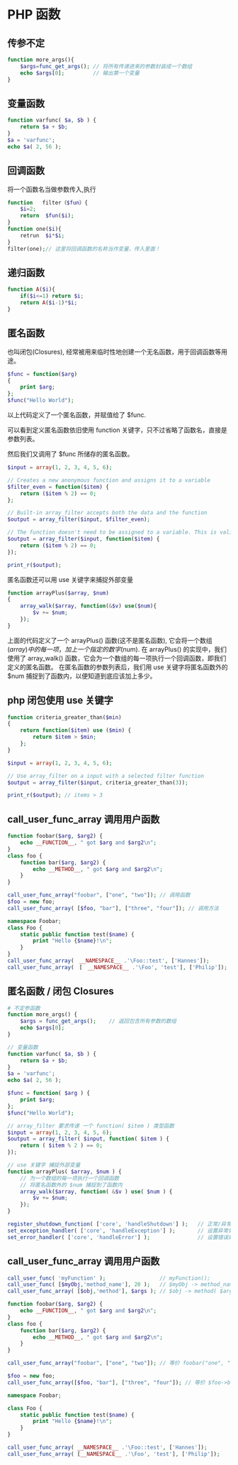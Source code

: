 # PHP 函数 

## 传参不定

```php
function more_args(){
    $args=func_get_args(); // 将所有传递进来的参数封装成一个数组
    echo $args[0];         // 输出第一个变量
}
```

## 变量函数

```php
function varfunc( $a, $b ) {
    return $a + $b;
}
$a = 'varfunc';
echo $a( 2, 56 );
```

## 回调函数

将一个函数名当做参数传入,执行

```php
function   filter（$fun）{
    $i=2;
    return  $fun($i);
}
function one($i){
    retrun  $i*$i;
}
filter(one);// 这里将回调函数的名称当作变量，传入里面！
```

## 递归函数

```php
function A($i){
    if($i<=1) return $i;
    return A($i-1)*$i;
}
```

## 匿名函数

也叫闭包(Closures), 经常被用来临时性地创建一个无名函数，用于回调函数等用途。

```php
$func = function($arg)
{
    print $arg;
};
$func("Hello World");
```

以上代码定义了一个匿名函数，并赋值给了 \$func.

可以看到定义匿名函数依旧使用 function 关键字，只不过省略了函数名，直接是参数列表。

然后我们又调用了 \$func 所储存的匿名函数。

```php
$input = array(1, 2, 3, 4, 5, 6);

// Creates a new anonymous function and assigns it to a variable
$filter_even = function($item) {
    return ($item % 2) == 0;
};

// Built-in array_filter accepts both the data and the function
$output = array_filter($input, $filter_even);

// The function doesn't need to be assigned to a variable. This is valid too:
$output = array_filter($input, function($item) {
    return ($item % 2) == 0;
});

print_r($output);
```

匿名函数还可以用 use 关键字来捕捉外部变量

```php
function arrayPlus($array, $num)
{
    array_walk($array, function(&$v) use($num){
        $v += $num;
    });
}
```

上面的代码定义了一个 arrayPlus() 函数(这不是匿名函数), 它会将一个数组($array)中的每一项，加上一个指定的数字($num).
在 arrayPlus() 的实现中，我们使用了 array_walk() 函数，它会为一个数组的每一项执行一个回调函数，即我们定义的匿名函数。
在匿名函数的参数列表后，我们用 use 关键字将匿名函数外的 \$num 捕捉到了函数内，以便知道到底应该加上多少。

## php 闭包使用 use 关键字

```php
function criteria_greater_than($min)
{
    return function($item) use ($min) {
        return $item > $min;
    };
}

$input = array(1, 2, 3, 4, 5, 6);

// Use array_filter on a input with a selected filter function
$output = array_filter($input, criteria_greater_than(3));

print_r($output); // items > 3
```

## call_user_func_array 调用用户函数

```php
function foobar($arg, $arg2) {
    echo __FUNCTION__, " got $arg and $arg2\n";
}
class foo {
    function bar($arg, $arg2) {
        echo __METHOD__, " got $arg and $arg2\n";
    }
}

call_user_func_array("foobar", ["one", "two"]); // 调用函数
$foo = new foo;
call_user_func_array( [$foo, "bar"], ["three", "four"]); // 调用方法

namespace Foobar;
class Foo {
    static public function test($name) {
        print "Hello {$name}!\n";
    }
}
call_user_func_array(　__NAMESPACE__ .'\Foo::test', ['Hannes']);
call_user_func_array(　[　__NAMESPACE__ .'\Foo', 'test'], ['Philip']);
```

## 匿名函数 / 闭包 Closures

```php
# 不定参函数
function more_args() {
    $args = func_get_args();    // 返回包含所有参数的数组
    echo $args[0];
}

// 变量函数
function varfunc( $a, $b ) {
    return $a + $b;
}
$a = 'varfunc';
echo $a( 2, 56 );
```

```php
$func = function( $arg ) {
    print $arg;
};
$func("Hello World");

// array_filter 要求传递 一个 function( $item ) 类型函数
$input = array(1, 2, 3, 4, 5, 6);
$output = array_filter( $input, function( $item ) {
    return ( $item % 2 ) == 0;
});

// use 关键字 捕捉外部变量
function arrayPlus( $array, $num ) {
    // 为一个数组的每一项执行一个回调函数
    // 将匿名函数外的 $num 捕捉到了函数内
    array_walk($array, function( &$v ) use( $num ) {
        $v += $num;
    });
}
```

```php
register_shutdown_function( ['core', 'handleShutdown'] );   // 正常/异常 退出时 调用
set_exception_handler( ['core', 'handleException'] );       // 设置异常处理函数
set_error_handler( ['core', 'handleError'] );               // 设置错误处理函数
```

## call_user_func_array 调用用户函数

```php
call_user_func( 'myFunction' );                 // myFunction();
call_user_func( [$myObj,'method_name'], 20 );   // $myObj -> method_name(20);
call_user_func_array( [$obj,'method'], $args ); // $obj -> method( $arg1, $arg2 );
```

```php
function foobar($arg, $arg2) {
    echo __FUNCTION__, " got $arg and $arg2\n";
}
class foo {
    function bar($arg, $arg2) {
        echo __METHOD__, " got $arg and $arg2\n";
    }
}

call_user_func_array("foobar", ["one", "two"]); // 等价 foobar("one", "two")

$foo = new foo;
call_user_func_array([$foo, "bar"], ["three", "four"]); // 等价 $foo->bar("three","four")
```

```php
namespace Foobar;

class Foo {
    static public function test($name) {
        print "Hello {$name}!\n";
    }
}

call_user_func_array( __NAMESPACE__ .'\Foo::test', ['Hannes']);
call_user_func_array( [__NAMESPACE__ .'\Foo', 'test'], ['Philip']);
```
